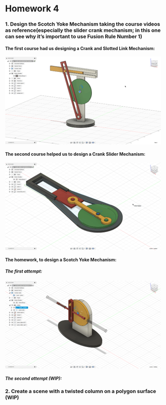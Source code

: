 # Homework 4

### 1. Design the Scotch Yoke Mechanism taking the course videos as reference(especially the slider crank mechanism; in this one can see why it’s important to use Fusion Rule Number 1)

#### The first course had us designing a Crank and Slotted Link Mechanism:
<img src="img/course1.gif" alt="crank-and-slotted-link-mech" width="600"/>

#### The second course helped us to design a Crank Slider Mechanism:
<img src="img/course2.gif" alt="crank-slider-mech" width="600"/>


#### The homework, to design a Scotch Yoke Mechanism:
##### The first attempt:
<img src="img/homework.gif" alt="scotch-yoke-mech" width="600"/>

##### The second attempt (WIP):

### 2. Create a scene with a twisted column on a polygon surface (WIP)

